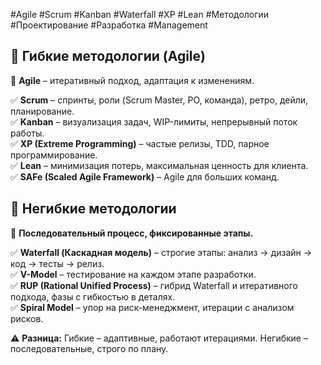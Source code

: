 #Agile #Scrum #Kanban #Waterfall #XP #Lean #Методологии #Проектирование #Разработка #Management

## 🔹 **Гибкие методологии (Agile)**

📌 **Agile** – итеративный подход, адаптация к изменениям.

✅ **Scrum** – спринты, роли (Scrum Master, PO, команда), ретро, дейли, планирование.  
✅ **Kanban** – визуализация задач, WIP-лимиты, непрерывный поток работы.  
✅ **XP (Extreme Programming)** – частые релизы, TDD, парное программирование.  
✅ **Lean** – минимизация потерь, максимальная ценность для клиента.  
✅ **SAFe (Scaled Agile Framework)** – Agile для больших команд.

## 🔹 **Негибкие методологии**

📌 **Последовательный процесс, фиксированные этапы.**

✅ **Waterfall (Каскадная модель)** – строгие этапы: анализ → дизайн → код → тесты → релиз.  
✅ **V-Model** – тестирование на каждом этапе разработки.  
✅ **RUP (Rational Unified Process)** – гибрид Waterfall и итеративного подхода, фазы с гибкостью в деталях.  
✅ **Spiral Model** – упор на риск-менеджмент, итерации с анализом рисков.

⚠️ **Разница:** Гибкие – адаптивные, работают итерациями. Негибкие – последовательные, строго по плану.